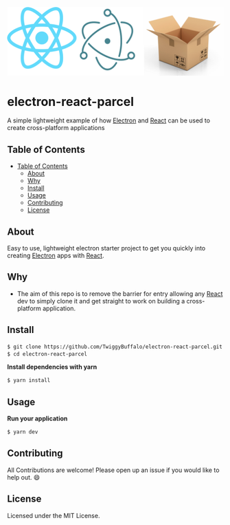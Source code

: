<img src="src/banner.png" alt="electron-react-parcel">

# electron-react-parcel
A simple lightweight example of how [Electron](https://electronjs.org/) and [React](https://recatjs.org/) can be used to create cross-platform applications

## Table of Contents

- [Table of Contents](#table-of-contents)
  - [About](#about)
  - [Why](#why)
  - [Install](#install)
  - [Usage](#usage)
  - [Contributing](#contributing)
  - [License](#license)


## About

Easy to use, lightweight electron starter project to get you quickly into creating [Electron](https://electronjs.org/) apps with [React](https://recatjs.org/).

## Why

- The aim of this repo is to remove the barrier for entry allowing any [React](https://recatjs.org/) dev to simply clone it and get straight to work on building a cross-platform application.

## Install

```sh
$ git clone https://github.com/TwiggyBuffalo/electron-react-parcel.git
$ cd electron-react-parcel
```

**Install dependencies with yarn**

```sh
$ yarn install
```

## Usage

**Run your application**

```sh
$ yarn dev
```

## Contributing

All Contributions are welcome! Please open up an issue if you would like to help out. :smile:

## License

Licensed under the MIT License.
